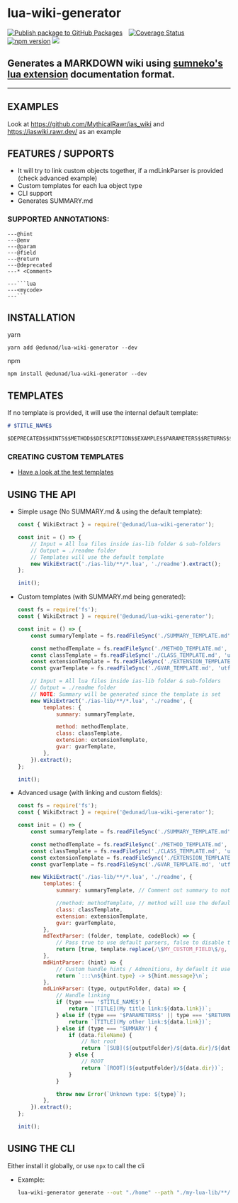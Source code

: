 # lua-wiki-generator

[![Publish package to GitHub Packages](https://github.com/edunad/lua-wiki-generator/actions/workflows/release.yaml/badge.svg)](https://github.com/edunad/lua-wiki-generator/actions/workflows/release.yaml)⠀
[![Coverage Status](https://coveralls.io/repos/github/edunad/lua-wiki-generator/badge.svg?branch=master)](https://coveralls.io/github/edunad/lua-wiki-generator?branch=master)⠀
[![npm version](https://badge.fury.io/js/@edunad%2Flua-wiki-generator.svg)](https://badge.fury.io/js/@edunad%2Flua-wiki-generator)
![](https://img.shields.io/bundlephobia/min/@edunad/lua-wiki-generator)⠀⠀

## Generates a **MARKDOWN** wiki using [sumneko's lua extension](https://github.com/sumneko/lua-language-server/wiki/Annotations) documentation format.

---

## EXAMPLES

Look at https://github.com/MythicalRawr/ias_wiki and https://iaswiki.rawr.dev/ as an example

## FEATURES / SUPPORTS

-   It will try to link custom objects together, if a mdLinkParser is provided (check advanced example)
-   Custom templates for each lua object type
-   CLI support
-   Generates SUMMARY.md

### SUPPORTED ANNOTATIONS:

````
---@hint
---@env
---@param
---@field
---@return
---@deprecated
---* <Comment>

---```lua
---<mycode>
---```
````

## INSTALLATION

yarn

```
yarn add @edunad/lua-wiki-generator --dev
```

npm

```
npm install @edunad/lua-wiki-generator --dev
```

## TEMPLATES

If no template is provided, it will use the internal default template:

```md
# $TITLE_NAME$

$DEPRECATED$$HINTS$$METHOD$$DESCRIPTION$$EXAMPLE$$PARAMETERS$$RETURNS$$FIELDS$
```

### CREATING CUSTOM TEMPLATES

-   [Have a look at the test templates](https://github.com/edunad/lua-wiki-generator/tree/master/tests/__test_templates__)

## USING THE API

-   Simple usage (No SUMMARY.md & using the default template):

    ```js
    const { WikiExtract } = require('@edunad/lua-wiki-generator');

    const init = () => {
        // Input = All lua files inside ias-lib folder & sub-folders
        // Output = ./readme folder
        // Templates will use the default template
        new WikiExtract('./ias-lib/**/*.lua', './readme').extract();
    };

    init();
    ```

-   Custom templates (with SUMMARY.md being generated):

    ```js
    const fs = require('fs');
    const { WikiExtract } = require('@edunad/lua-wiki-generator');

    const init = () => {
        const summaryTemplate = fs.readFileSync('./SUMMARY_TEMPLATE.md', 'utf8');

        const methodTemplate = fs.readFileSync('./METHOD_TEMPLATE.md', 'utf8');
        const classTemplate = fs.readFileSync('./CLASS_TEMPLATE.md', 'utf8');
        const extensionTemplate = fs.readFileSync('./EXTENSION_TEMPLATE.md', 'utf8');
        const gvarTemplate = fs.readFileSync('./GVAR_TEMPLATE.md', 'utf8');

        // Input = All lua files inside ias-lib folder & sub-folders
        // Output = ./readme folder
        // NOTE: Summary will be generated since the template is set
        new WikiExtract('./ias-lib/**/*.lua', './readme', {
            templates: {
                summary: summaryTemplate,

                method: methodTemplate,
                class: classTemplate,
                extension: extensionTemplate,
                gvar: gvarTemplate,
            },
        }).extract();
    };

    init();
    ```

-   Advanced usage (with linking and custom fields):

    ```js
    const fs = require('fs');
    const { WikiExtract } = require('@edunad/lua-wiki-generator');

    const init = () => {
        const summaryTemplate = fs.readFileSync('./SUMMARY_TEMPLATE.md', 'utf8');

        const methodTemplate = fs.readFileSync('./METHOD_TEMPLATE.md', 'utf8');
        const classTemplate = fs.readFileSync('./CLASS_TEMPLATE.md', 'utf8');
        const extensionTemplate = fs.readFileSync('./EXTENSION_TEMPLATE.md', 'utf8');
        const gvarTemplate = fs.readFileSync('./GVAR_TEMPLATE.md', 'utf8');

        new WikiExtract('./ias-lib/**/*.lua', './readme', {
            templates: {
                summary: summaryTemplate, // Comment out summary to not generate a SUMMARY.md

                //method: methodTemplate, // method will use the default template
                class: classTemplate,
                extension: extensionTemplate,
                gvar: gvarTemplate,
            },
            mdTextParser: (folder, template, codeBlock) => {
                // Pass true to use default parsers, false to disable them
                return [true, template.replace(/\$MY_CUSTOM_FIELD\$/g, 'hi')];
            },
            mdHintParser: (hint) => {
                // Custom handle hints / Admonitions, by default it uses the Docusaurus format (https://docusaurus.io/docs/markdown-features/admonitions)
                return `:::\n${hint.type} -> ${hint.message}\n`;
            },
            mdLinkParser: (type, outputFolder, data) => {
                // Handle linking
                if (type === '$TITLE_NAME$') {
                    return `[TITLE](My title link:${data.link})`;
                } else if (type === '$PARAMETERS$' || type === '$RETURNS$' || type === '$FIELDS$') {
                    return `[TITLE](My other link:${data.link})`;
                } else if (type === 'SUMMARY') {
                    if (data.fileName) {
                        // Not root
                        return `[SUB](${outputFolder}/${data.dir}/${data.fileName})`;
                    } else {
                        // ROOT
                        return `[ROOT](${outputFolder}/${data.dir})`;
                    }
                }

                throw new Error(`Unknown type: ${type}`);
            },
        }).extract();
    };

    init();
    ```

## USING THE CLI

Either install it globally, or use `npx` to call the cli

-   Example:

    ```bash
    lua-wiki-generator generate --out "./home" --path "./my-lua-lib/**/*.lua" --method "./METHOD_TEMPLATE.md" --extension "./EXTENSION_TEMPLATE.md" --class "./CLASS_TEMPLATE.md" --summary "./SUMMARY_TEMPLATE.md" --gvar "./GVAR_TEMPLATE.md"
    ```
